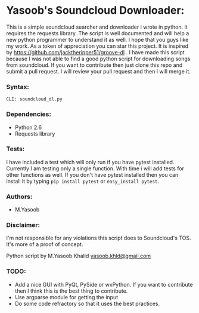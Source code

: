 Yasoob's Soundcloud Downloader:
===============================
This is a simple soundcloud searcher and downloader i wrote in python. 
It requires the requests library .The script is well documented and
will help a new python programmer to understand it as well.
I hope that you guys like my work. As a token of appreciation you can star this project.
It is inspired by https://github.com/jacktheripper51/groove-dl . I have made this script because 
I was not able to find a good python script for downloading songs from soundcloud. If you want 
to contribute then just clone this repo and submit a pull request. I will review your pull 
request and then i will merge it.

### Syntax:

```CLI: soundcloud_dl.py```

### Dependencies:

* Python 2.6
* Requests library 

### Tests:

I have included a test which will only run if you have pytest installed. Currently I am testing only a single function. With time i will add tests for other functions as well. If you don't have pytest installed then you can install it by typing ```pip install pytest``` or ```easy_install pytest```.

### Authors:

* M.Yasoob

### Disclaimer:

I'm not responsible for any violations this script does to Soundcloud's TOS. It's more of a
proof of concept.

Python script by M.Yasoob Khalid <yasoob.khld@gmail.com>

### TODO:

* Add a nice GUI with PyQt, PySide or wxPython. If you want to contribute then I think this is the best thing to contribute.
* Use argparse module for getting the input
* Do some code refractory so that it uses the best practices.
